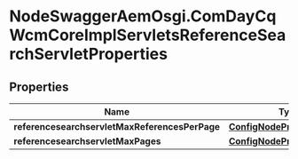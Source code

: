 # NodeSwaggerAemOsgi.ComDayCqWcmCoreImplServletsReferenceSearchServletProperties

## Properties
Name | Type | Description | Notes
------------ | ------------- | ------------- | -------------
**referencesearchservletMaxReferencesPerPage** | [**ConfigNodePropertyInteger**](ConfigNodePropertyInteger.md) |  | [optional] 
**referencesearchservletMaxPages** | [**ConfigNodePropertyInteger**](ConfigNodePropertyInteger.md) |  | [optional] 


